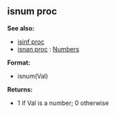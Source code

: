 ## isnum proc
**See also:**
+   [isinf proc](/ref/proc/isinf.md) 
+   [isnan proc](/ref/proc/isnan.md) :   [Numbers](/%7Bnotes%7D/numbers)
<!-- -->
**Format:**
+   isnum(Val)
<!-- -->
**Returns:**
+   1 if Val is a number; 0 otherwise